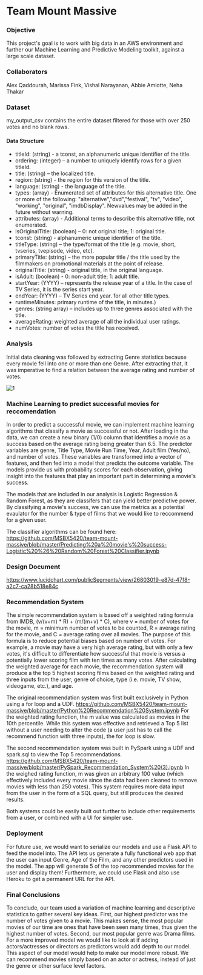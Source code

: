 # Team Mount Massive

### Objective
This project's goal is to work with big data in an AWS environment and further our Machine Learning and Predictive Modeling
toolkit, against a large scale dataset.

### Collaborators
Alex Qaddourah, Marissa Fink, Vishal Narayanan, Abbie Amiotte, Neha Thakar

### Dataset
my_output_csv contains the entire dataset filtered for those with over 250 votes and no blank rows. 

#### Data Structure
 * titleId:  (string) - a tconst, an alphanumeric unique identifier of the title.
 * ordering: (integer) – a number to uniquely identify rows for a given titleId.
 * title: (string) – the localized title.
 * region: (string) - the region for this version of the title.
 * language: (string) - the language of the title.
 * types: (array) - Enumerated set of attributes for this alternative title. One or more of the following: "alternative","dvd","festival", "tv", "video", "working", "original", "imdbDisplay". Newvalues may be added in the future without warning.
 * attributes: (array) - Additional terms to describe this alternative title, not enumerated.
 * isOriginalTitle: (boolean) – 0: not original title; 1: original title.
 * tconst: (string) - alphanumeric unique identifier of the title.
 * titleType: (string) – the type/format of the title (e.g. movie, short, tvseries, tvepisode, video, etc).
 * primaryTitle: (string) – the more popular title / the title used by the filmmakers on promotional materials at the point of release.
 * originalTitle: (string) - original title, in the original language.
 * isAdult: (boolean) - 0: non-adult title; 1: adult title.
 * startYear: (YYYY) – represents the release year of a title. In the case of TV Series, it is the series start year.
 * endYear: (YYYY) – TV Series end year. for all other title types. 
 * runtimeMinutes: primary runtime of the title, in minutes.)
 * genres: (string array) – includes up to three genres associated with the title.
 * averageRating: weighted average of all the individual user ratings.
 * numVotes: number of votes the title has received.
 
### Analysis
Initial data cleaning was followed by extracting Genre statistics because every movie fell into one or more than one Genre. After extracting that, it was imperative to find a relation between the average rating and number of votes. 

![1](https://user-images.githubusercontent.com/59902500/80539493-d61a3c80-8964-11ea-9972-c82eee4fff28.PNG)


### Machine Learning to predict successful movies for reccomendation
In order to predict a successful movie, we can implement machine learning algorithms that classify a movie as successful or not. After loading in the data, we can create a new binary (1/0) column that identifies a movie as a success based on the average rating being greater than 6.5. The predictor variables are genre, Title Type, Movie Run Time, Year, Adult film (Yes/no), and number of votes. These variables are transformed into a vector of features, and then fed into a model that predicts the outcome variable. The models provide us with probability scores for each observation, giving insight into the features that play an important part in determining a movie's success.

The models that are included in our analysis is Logistic Regression & Random Forest, as they are classifers that can yield better predictive power. By classifying a movie's success, we can use the metrics as a potential evaulator for the number & type of films that we would like to reccommend for a given user. 

The classifier algorithms can be found here: 
https://github.com/MSBX5420/team-mount-massive/blob/master/Predicting%20a%20movie's%20success-Logistic%20%26%20Random%20Forest%20Classifier.ipynb

### Design Document
https://www.lucidchart.com/publicSegments/view/26803019-e87d-47f8-a2c7-ca28b518e84c

### Recommendation System
The simple recommendation system is based off a weighted rating formula from IMDB, (v/(v+m) * R) + (m/(m+v) * C), where v = number of votes for the movie, m = minimum number of votes to be counted, R = average rating for the movie, and C = average rating over all movies. The purpose of this formula is to reduce potential biases based on number of votes. For example, a movie may have a very high average rating, but with only a few votes, it's difficult to differentiate how successful that movie is versus a potentially lower scoring film with ten times as many votes. After calculating the weighted average for each movie, the recommendation system will produce a the top 5 highest scoring films based on the weighted rating and three inputs from the user, genre of choice, type (i.e. movie, TV show, videogame, etc.), and age. 

The original recommendation system was first built exclusively in Python using a for loop and a UDF. 
https://github.com/MSBX5420/team-mount-massive/blob/master/Python%20Recommendation%20System.ipynb
For the weighted rating function, the m value was calculated as movies in the 10th percentile. 
While this system was effective and retrieved a Top 5 list without a user needing to alter the code (a user just has to call the recommend function with three inputs), the for loop is slow. 

The second recommendation system was built in PySpark using a UDF and spark.sql to view the Top 5 recommendations. https://github.com/MSBX5420/team-mount-massive/blob/master/PySpark_Recommendation_System%20(3).ipynb
In the weighed rating function, m was given an arbitrary 100 value (which effectively included every movie since the data had been cleaned to remove movies with less than 250 votes).
This system requires more data input from the user in the form of a SQL query, but still produces the desired results.

Both systems could be easily built out further to include other requirements from a user, or combined with a UI for simpler use. 

### Deployment 
For future use, we would want to serialize our models and use a Flask API to feed the model into. The API lets us generate a fully functional web app that the user can input Genre, Age of the Film, and any other predictors used in the model. The app will generate 5 of the top recommended movies for the user and display them! Furthermore, we could use Flask and also use Heroku to get a permanent URL for the API. 


### Final Conclusions
To conclude, our team used a variation of machine learning and descriptive statistics to gather several key ideas. First, our highest predictor was the number of votes given to a movie. This makes sense, the most popular movies of our time are ones that have been seen many times, thus given the highest number of votes. Second, our most popular genre was Drama films. For a more improved model we would like to look at if adding actors/actresses or directors as predictors would add depth to our model. This aspect of our model would help to make our model more robust. We can recommend movies simply based on an actor or actress, instead of just the genre or other surface level factors. 

